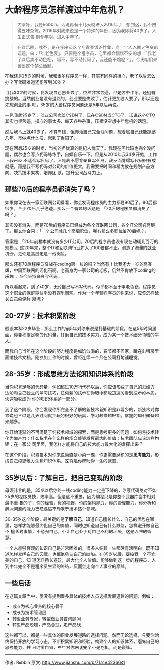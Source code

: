 # 大龄程序员怎样渡过中年危机？

> 大家好，我是Robbin。话说再有十几天就进入2016年了，想到这，我不由得五味杂陈。2016年对我来说是一个特殊的年份，因为我即将40岁了，人生正式告
别青年期，进入中年了。



> 在娱乐圈，哦不，是在程序员这个吃青春饭的行业，有一个人人闻之色变的话题，曰：「年老色衰」。只要是个程序员，心里都会惴惴不安的想：「我老了以后卖不动色相，
哦不，写不动代码了，我还能干啥呢？」。今天咱们来谈谈这个禁忌话题。

在我还是25岁的时候，我和很多程序员一样，其实有同样的担心，老了以后怎么办？写代码难道还能写到30岁？

当我30岁的时候，我发现自己创业去了，虽然非常苦逼，但是苦中作乐，还挺有挑战的。当然创业是没有退路的，创业要是失败了，估计更加没人要了。所以还是先想创业的事
吧，35岁的大龄程序员问题还是5年以后再说。

一晃我就35岁了，创业公司卖给CSDN了，我在CSDN当CTO了。话说这个CTO其实也很苦逼，操心的事太多，每天各种杂事，压根没空想中年危机的话题。

然后我马上就40岁了，不算有钱，但养活自己完全没问题，想着趁自己还能蹦跶几年，再做点什么吧，就到丁香园了。

现在回想25岁的时候，当初的担忧真的是杞人忧天了。我现在写代码也完全没问题，偶尔也会写点代码练练手，自娱自乐一下。但是从2010年我34岁开始，工作上我已经
不适合写代码了。不是我不愿意亲自写代码，我反而觉得写代码很有成就感，而是我不写代码对公司的价值更大，我需要把时间和精力放在规划产品方向、决策技术架构、培养团
队，提升公司战斗力上。

## 那些70后的程序员都消失了吗？

如果你现在去一家互联网公司看看，你会发现程序员的主力都是90后了，80后都很少，至于70后几乎绝迹。那么一个有趣的话题是：「70后的程序员都消失了吗？」

其实没有消失，而是70后的程序员已经成为各个互联网公司，各个IT公司的高层了。那么你会问：「一个公司就几个高层职位，哪有那么多职位给70后呢？」

答案是：「20年前根本就没有多少IT公司，70后的程序员也没有现在动辄几百万的规模」。这20年来，整个IT和互联网行业扩大了100倍都不止，创造了海量的就业
机会，无论是高层还是一线岗位。

那么还有70后程序员奋战在coding第一线的吗？当然有！比我还大一岁的高春辉，中国互联网的活化石啊。老高身为一家公司的老板，仍然不肯放下coding的乐趣
，至今坚持亲自写代码。

所以看起来，到了40岁，无论自己写不写代码，似乎都不至于年老色衰，程序员这个职业的保鲜期似乎没有娱乐圈短。作为一个年轻程序员的你来说，应该怎样延长自己的保鲜
期呢？

## 20-27岁：技术积累阶段

假设本科22岁毕业，那么工作的前5年对你来说是打基础的阶段。在这5年时间里面，你要积累足够的代码量，打磨自己的技术实力，成为某一个技术细分领域的牛人。

而我自己当年在这个阶段的努力程度是如饥似渴的，春节都不回家，蹲在出租房里面啃技术文档。刚参加工作的时候，曾经连续一个月在公司打地铺睡觉。

## 28-35岁：形成思维方法论和知识体系的阶段

当你积累足够的代码量，例如超过10万行代码以后，你应该形成了自己的思维方法论和自己独立的学习技巧，任何新的技术在你眼中都能迅速的看到技术的本质，快速吸收成为
你的知识体系的一部分。

到了这个阶段，你会发现你所完全不了解的新技术新知识是非常少的，新技术对你来说也不过是几天时间就把玩的很好的玩具，学习越来越轻松，掌握的知识储备越来越多。

你开始逐渐的不再满足于纯技术领域的探索，而是思考更多的问题：如何将技术转化为生产力；什么技术在什么样的场合能够发挥最大的价值；技术团队应该怎样构建；在一家公
司里面，我怎样才能将自己的技术能力最大化的发挥出来？

在这个阶段，积累技术对你来说简直是小菜一碟，你更需要磨练的是**思考能力**，形成自己的思维方法和知识体系，这将是你帮助你一生的武器。

## 35岁以后：了解自己，把自己变现的阶段

毋须讳言的是，35岁以后你的一线coding能力一定是下降的，你写代码绝对不如25岁的程序员快，效率高。但是这不重要，因为编程只是你整个武器库当中相对最不重
要的了，你的经验，你的视野，你的架构能力，你的管理能力，你分析和解决问题的能力已经远远不局限于技术这个领域。

30-35岁这个阶段，最关键的是**了解自己**。知道自己擅长什么，自己的优势在哪里，怎样才能够最大化自己的价值，同时也知道自己有什么缺陷，怎样避开做自己不
擅长的事情，不勉强自己，不让自己处于对自己不利的环境，这是人生的智慧。

一个人能够客观的认识自己是非常困难的，很多人终其一生都没有活明白，既不知道怎样发挥自己的天赋，也拒绝承认自己的缺陷。在35岁以后，要接受一个不完美的自己，知
道怎样扬长避短，最大化个人价值。能够做到这一步的程序员，人到中年完全不是程序员生涯的终结，反而会走向个人事业的巅峰。

## 一些后话

在这篇文章当中，我没有提到很多具体的技术人员选择发展道路的问题，例如：

  * 成长为核心业务的核心骨干
  * 成长为技术管理层
  * 转型业务专家，转型做业务咨询顾问
  * 转型产品经理，产品总监，走产品线

这些都可以，都是一些具体的职业发展道路的选择问题。然而无论选择，只要你始终保持开放的学习心态，不断积累知识和经验，构建个人的知识体系，磨练自己的思考能力，并
且时常自省，中年对你来说完全不是危机，而是巅峰。

-------

作者: Robbin  原文: http://www.jianshu.com/p/71ace4236641

